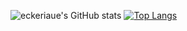 ![eckeriaue's GitHub stats](https://github-readme-stats.vercel.app/api?username=eckeriaue&show_icons=true&theme=onedark)
[![Top Langs](https://github-readme-stats.vercel.app/api/top-langs/?username=eckeriaue&langs_count=24&theme=onedark)](https://github.com/eckeriaue/) 
